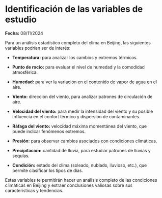 # Identificación de las variables de estudio

**Fecha:** 08/11/2024

Para un análisis estadístico completo del clima en Beijing, las siguientes variables podrían ser de interés:

- **Temperatura:** para analizar los cambios y extremos térmicos.

- **Punto de rocío:** para evaluar el nivel de humedad y la comodidad atmosférica.

- **Humedad:** para ver la variación en el contenido de vapor de agua en el aire.

- **Viento:** dirección del viento, para analizar patrones de circulación de aire.

- **Velocidad del viento:** para medir la intensidad del viento y su posible influencia en el confort térmico y dispersión de contaminantes.

- **Ráfaga del viento:** velocidad máxima momentánea del viento, que puede indicar fenómenos extremos.

- **Presión:** para observar cambios asociados con condiciones climáticas.

- **Precipitación:** cantidad de lluvia, para estudiar patrones de lluvias y sequías.

- **Condición:** estado del clima (soleado, nublado, lluvioso, etc.), que permite clasificar los tipos de días.

Estas variables te permitirán hacer un análisis completo de las condiciones climáticas en Beijing y extraer conclusiones valiosas sobre sus características y tendencias.
